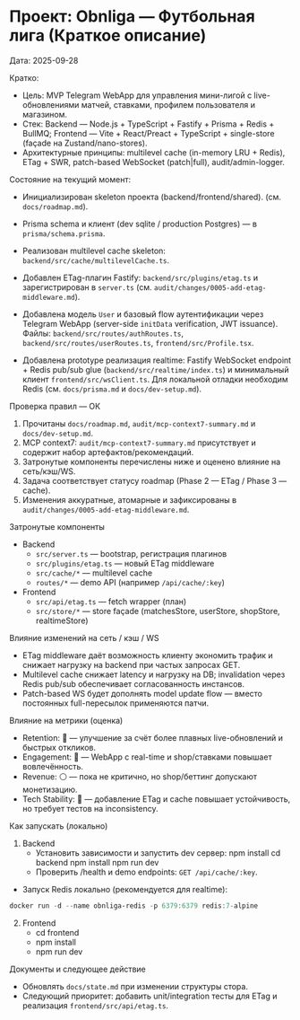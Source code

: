 # Проект: Obnliga — Футбольная лига (Краткое описание)

Дата: 2025-09-28

Кратко:
- Цель: MVP Telegram WebApp для управления мини-лигой с live-обновлениями матчей, ставками, профилем пользователя и магазином.
- Стек: Backend — Node.js + TypeScript + Fastify + Prisma + Redis + BullMQ; Frontend — Vite + React/Preact + TypeScript + single-store (façade на Zustand/nano-stores).
- Архитектурные принципы: multilevel cache (in-memory LRU + Redis), ETag + SWR, patch-based WebSocket (patch|full), audit/admin-logger.

Состояние на текущий момент:
- Инициализирован skeleton проекта (backend/frontend/shared). (см. `docs/roadmap.md`).
- Prisma schema и клиент (dev sqlite / production Postgres) — в `prisma/schema.prisma`.
- Реализован multilevel cache skeleton: `backend/src/cache/multilevelCache.ts`.
- Добавлен ETag-плагин Fastify: `backend/src/plugins/etag.ts` и зарегистрирован в `server.ts` (см. `audit/changes/0005-add-etag-middleware.md`).

- Добавлена модель `User` и базовый flow аутентификации через Telegram WebApp (server-side `initData` verification, JWT issuance). Файлы: `backend/src/routes/authRoutes.ts`, `backend/src/routes/userRoutes.ts`, `frontend/src/Profile.tsx`.
- Добавлена prototype реализация realtime: Fastify WebSocket endpoint + Redis pub/sub glue (`backend/src/realtime/index.ts`) и минимальный клиент `frontend/src/wsClient.ts`. Для локальной отладки необходим Redis (см. `docs/prisma.md` и `docs/dev-setup.md`).

Проверка правил — ОК
1) Прочитаны `docs/roadmap.md`, `audit/mcp-context7-summary.md` и `docs/dev-setup.md`.
2) MCP context7: `audit/mcp-context7-summary.md` присутствует и содержит набор артефактов/рекомендаций.
3) Затронутые компоненты перечислены ниже и оценено влияние на сеть/кэш/WS.
4) Задача соответствует статусу roadmap (Phase 2 — ETag / Phase 3 — cache).
5) Изменения аккуратные, атомарные и зафиксированы в `audit/changes/0005-add-etag-middleware.md`.

Затронутые компоненты
- Backend
  - `src/server.ts` — bootstrap, регистрация плагинов
  - `src/plugins/etag.ts` — новый ETag middleware
  - `src/cache/*` — multilevel cache
  - `routes/*` — demo API (например `/api/cache/:key`)
- Frontend
  - `src/api/etag.ts` — fetch wrapper (план)
  - `src/store/*` — store façade (matchesStore, userStore, shopStore, realtimeStore)

Влияние изменений на сеть / кэш / WS
- ETag middleware даёт возможность клиенту экономить трафик и снижает нагрузку на backend при частых запросах GET.
- Multilevel cache снижает latency и нагрузку на DB; invalidation через Redis pub/sub обеспечивает согласованность инстансов.
- Patch-based WS будет дополнять model update flow — вместо постоянных full-пересылок применяются патчи.

Влияние на метрики (оценка)
- Retention: 🔵 — улучшение за счёт более плавных live-обновлений и быстрых откликов.
- Engagement: 🔵 — WebApp с real-time и shop/ставками повышает вовлечённость.
- Revenue: ⚪ — пока не критично, но shop/беттинг допускают монетизацию.
- Tech Stability: 🔴 — добавление ETag и cache повышает устойчивость, но требует тестов на inconsistency.

Как запускать (локально)
1. Backend
   - Установить зависимости и запустить dev сервер:
     npm install
     cd backend
     npm install
     npm run dev
   - Проверить /health и demo endpoints: `GET /api/cache/:key`.
  - Запуск Redis локально (рекомендуется для realtime):

```powershell
docker run -d --name obnliga-redis -p 6379:6379 redis:7-alpine
```
2. Frontend
   - cd frontend
   - npm install
   - npm run dev

Документы и следующее действие
- Обновлять `docs/state.md` при изменении структуры стора.
- Следующий приоритет: добавить unit/integration тесты для ETag и реализация `frontend/src/api/etag.ts`.
